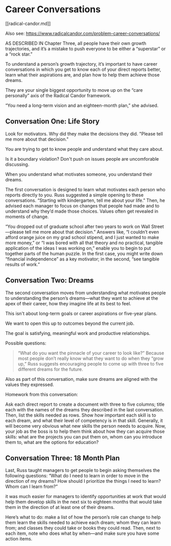 # Career Conversations

[[radical-candor.md]]

Also see: https://www.radicalcandor.com/problem-career-conversations/

AS DESCRIBED IN Chapter Three, all people have their own growth trajectories, and it’s a mistake to push everyone to be either a “superstar” or a “rock star.”

To understand a person’s growth trajectory, it’s important to have career conversations in which you get to know each of your direct reports better, learn what their aspirations are, and plan how to help them achieve those dreams.

They are your single biggest opportunity to move up on the “care personally” axis of the Radical Candor framework.

“You need a long-term vision and an eighteen-month plan,” she advised.

## Conversation One: Life Story

Look for motivators. Why did they make the decisions they did. "Please tell me more about that decision."

You are trying to get to know people and understand what they care about.

Is it a boundary violation? Don't push on issues people are uncomforable discussing.

When you understand what motivates someone, you understand their dreams.

The first conversation is designed to learn what motivates each person who reports directly to you. Russ suggested a simple opening to these conversations. “Starting with kindergarten, tell me about your life.” Then, he advised each manager to focus on changes that people had made and to understand why they’d made those choices. Values often get revealed in moments of change.



“You dropped out of graduate school after two years to work on Wall Street—please tell me more about that decision.” Answers like, “I couldn’t even afford orange juice on my grad school stipend, and I just wanted to make more money,” or “I was bored with all that theory and no practical, tangible application of the ideas I was working on,” enable you to begin to put together parts of the human puzzle. In the first case, you might write down “financial independence” as a key motivator; in the second, “see tangible results of work.”


## Conversation Two: Dreams

 The second conversation moves from understanding what motivates people to understanding the person’s dreams—what they want to achieve at the apex of their career, how they imagine life at its best to feel.

This isn't about long-term goals or career aspirations or five-year plans.

We want to open this up to outcomes beyond the current job.

The goal is satisfying, meaningful work and productive relationships.

Possible questions:

> “What do you want the pinnacle of your career to look like?” Because most people don’t really know what they want to do when they “grow up,” Russ suggests encouraging people to come up with three to five different dreams for the future.

Also as part of this conversation, make sure dreams are aligned with the values they expressed.

Homework from this conversation:

Ask each direct report to create a document with three to five columns; title each with the names of the dreams they described in the last conversation. Then, list the skills needed as rows. Show how important each skill is to each dream, and what their level of competency is in that skill. Generally, it will become very obvious what new skills the person needs to acquire. Now, your job as the boss is to help them think about how they can acquire those skills: what are the projects you can put them on, whom can you introduce them to, what are the options for education?

## Conversation Three: 18 Month Plan

Last, Russ taught managers to get people to begin asking themselves the following questions: “What do I need to learn in order to move in the direction of my dreams? How should I prioritize the things I need to learn? Whom can I learn from?”

it was much easier for managers to identify opportunities at work that would help them develop skills in the next six to eighteen months that would take them in the direction of at least one of their dreams.

Here’s what to do: make a list of how the person’s role can change to help them learn the skills needed to achieve each dream; whom they can learn from; and classes they could take or books they could read. Then, next to each item, note who does what by when—and make sure you have some action items.
